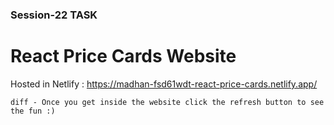 ### Session-22 TASK

# React Price Cards Website

Hosted in Netlify : https://madhan-fsd61wdt-react-price-cards.netlify.app/

```diff - Once you get inside the website click the refresh button to see the fun :) ```

